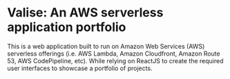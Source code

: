 # Valise: An AWS serverless application portfolio

This is a web application built to run on Amazon Web Services (AWS) serverless offerings (i.e. AWS Lambda, Amazon Cloudfront, Amazon Route 53, AWS CodePipeline, etc). While relying on ReactJS to create the required user interfaces to showcase a portfolio of projects. 
